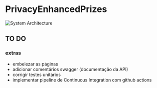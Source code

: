 # PrivacyEnhancedPrizes

![System Architecture](https://raw.githubusercontent.com/lucascudo/PrivacyEnhancedPrizes/main/PrivacyEnhancedPrizes.png)

## TO DO
### extras
- embelezar as páginas
- adicionar comentários swagger (documentação da API)
- corrigir testes unitários
- implementar pipeline de Continuous Integration com github actions
